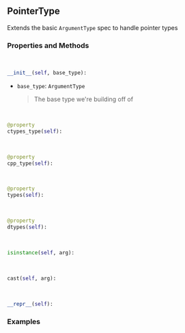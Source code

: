 ## <a id="McUtils.McUtils.Extensions.ArgumentSignature.PointerType">PointerType</a>
Extends the basic `ArgumentType` spec to handle pointer types

### Properties and Methods
<a id="McUtils.McUtils.Extensions.ArgumentSignature.PointerType.__init__" class="docs-object-method">&nbsp;</a>
```python
__init__(self, base_type): 
```

- `base_type`: `ArgumentType`
    >The base type we're building off of

<a id="McUtils.McUtils.Extensions.ArgumentSignature.PointerType.ctypes_type" class="docs-object-method">&nbsp;</a>
```python
@property
ctypes_type(self): 
```

<a id="McUtils.McUtils.Extensions.ArgumentSignature.PointerType.cpp_type" class="docs-object-method">&nbsp;</a>
```python
@property
cpp_type(self): 
```

<a id="McUtils.McUtils.Extensions.ArgumentSignature.PointerType.types" class="docs-object-method">&nbsp;</a>
```python
@property
types(self): 
```

<a id="McUtils.McUtils.Extensions.ArgumentSignature.PointerType.dtypes" class="docs-object-method">&nbsp;</a>
```python
@property
dtypes(self): 
```

<a id="McUtils.McUtils.Extensions.ArgumentSignature.PointerType.isinstance" class="docs-object-method">&nbsp;</a>
```python
isinstance(self, arg): 
```

<a id="McUtils.McUtils.Extensions.ArgumentSignature.PointerType.cast" class="docs-object-method">&nbsp;</a>
```python
cast(self, arg): 
```

<a id="McUtils.McUtils.Extensions.ArgumentSignature.PointerType.__repr__" class="docs-object-method">&nbsp;</a>
```python
__repr__(self): 
```

### Examples
